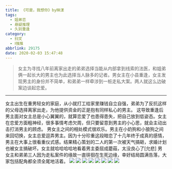 ```yaml
---
title: 《可是，我想你》by映漾
tags:
  - 姐弟恋
  - 悬疑推理
  - 久别重逢
category:
  - 扫文
  - Ⅰ强推
abbrlink: 29175
date: 2020-02-03 15:47:48
---
```

<meta name="referrer" content="no-referrer" />

> 女主为寻找八年前离家出走的弟弟选择当能从内部拿到线索的法医，和姐弟俩一起长大的男主也为此选择当人脉多的记者。男女主在小县重逢，女主发现男主的身份并不简单，和弟弟一样牵涉到一桩走私大案。两人就这么边破案边谈起恋爱。
<!-- more -->

---
女主出生在重男轻女的家庭，从小就打工给家里赚钱自立自强，弟弟为了反抗这样的父母选择离家出走，为他提供资金的正是抱有同样私心的男主。
这导致重逢后男主面对女主总是小心翼翼的，就算恋爱了也患得患失，把自己放到低姿态。女主在恋爱方面粗神经，很多事情考虑欠周，但只要留意到男主的小心思，就会主动出击打消男主的顾虑。
男女主之间的相处模式很欢乐。男主在小奶狗和小狼狗之间来回切换，女主总爱逗弄男主。因为十分珍重这段暗恋了十几年终于成真的感情，男主在大事上很看重仪式感。结果精心策划的二人的第一次被天气搞砸，求婚计划也被女主搞破坏。女主就哈哈哈哈地看着男主委屈成蘑菇，太没良心了[允悲]
男女主和弟弟三人因为走私案件的缘故一直徘徊在生死边缘，幸好结局圆满告落，大家包括配角都全须全尾地活着。
![](https://wx3.sinaimg.cn/mw690/0069kFhhgy1gbja0rpzwlj30n01ds7wi.jpg)
![](https://wx1.sinaimg.cn/mw690/0069kFhhgy1gbja0pi7wkj30n01ds7wi.jpg)
![](https://wx4.sinaimg.cn/mw690/0069kFhhgy1gbja0uh258j30n01ds7wi.jpg)
![](https://wx1.sinaimg.cn/mw690/0069kFhhgy1gbja0x3gumj30n01ds4qq.jpg)
![](https://wx2.sinaimg.cn/mw690/0069kFhhgy1gbja0zmqpdj30n01ds7wi.jpg)
![](https://wx3.sinaimg.cn/mw690/0069kFhhgy1gbja12f0wtj30n01ds7wi.jpg)
![](https://wx1.sinaimg.cn/mw690/0069kFhhgy1gbja2buveuj30n01dshdq.jpg)
![](https://wx2.sinaimg.cn/mw690/0069kFhhgy1gbja2aiu24j30n01ds1hy.jpg)